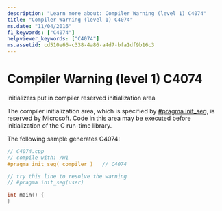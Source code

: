 ```yaml
---
description: "Learn more about: Compiler Warning (level 1) C4074"
title: "Compiler Warning (level 1) C4074"
ms.date: "11/04/2016"
f1_keywords: ["C4074"]
helpviewer_keywords: ["C4074"]
ms.assetid: cd510e66-c338-4a86-a4d7-bfa1df9b16c3
---
```

# Compiler Warning (level 1) C4074

initializers put in compiler reserved initialization area

The compiler initialization area, which is specified by [#pragma init_seg](../../preprocessor/init-seg.md), is reserved by Microsoft. Code in this area may be executed before initialization of the C run-time library.

The following sample generates C4074:

```cpp
// C4074.cpp
// compile with: /W1
#pragma init_seg( compiler )   // C4074

// try this line to resolve the warning
// #pragma init_seg(user)

int main() {
}
```
